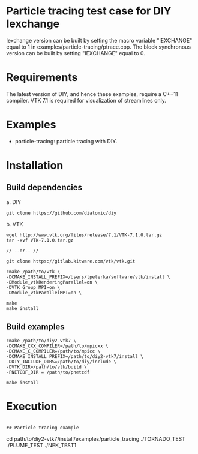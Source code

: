 # Particle tracing test case for DIY Iexchange

Iexchange version can be built by setting the macro variable "IEXCHANGE" equal to 1 in examples/particle-tracing/ptrace.cpp. The block synchronous version can be built by setting "IEXCHANGE" equal to 0.

# Requirements

The latest version of DIY, and hence these examples, require a C++11 compiler. VTK 7.1 is required for visualization of streamlines only.

# Examples

- particle-tracing: particle tracing with DIY.

# Installation

## Build dependencies

a. DIY

```
git clone https://github.com/diatomic/diy
```

b. VTK

```
wget http://www.vtk.org/files/release/7.1/VTK-7.1.0.tar.gz
tar -xvf VTK-7.1.0.tar.gz

// --or-- //

git clone https://gitlab.kitware.com/vtk/vtk.git

cmake /path/to/vtk \
-DCMAKE_INSTALL_PREFIX=/Users/tpeterka/software/vtk/install \
-DModule_vtkRenderingParallel=on \
-DVTK_Group_MPI=on \
-DModule_vtkParallelMPI=on \

make
make install
```

## Build examples

```
cmake /path/to/diy2-vtk7 \
-DCMAKE_CXX_COMPILER=/path/to/mpicxx \
-DCMAKE_C_COMPILER=/path/to/mpicc \
-DCMAKE_INSTALL_PREFIX=/path/to/diy2-vtk7/install \
-DDIY_INCLUDE_DIRS=/path/to/diy/include \
-DVTK_DIR=/path/to/vtk/build \
-PNETCDF_DIR = /path/to/pnetcdf

make install
```

# Execution



```

## Particle tracing example
```
cd path/to/diy2-vtk7/install/examples/particle_tracing
./TORNADO_TEST
./PLUME_TEST
./NEK_TEST1

```
